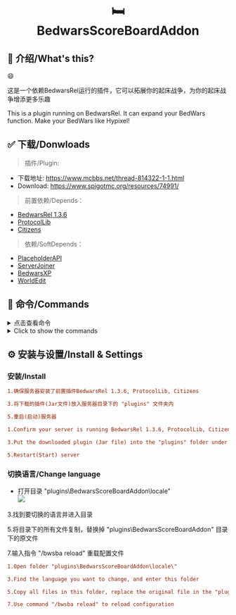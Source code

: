 
<h1 align="center"><br>🛏</br>BedwarsScoreBoardAddon</h1>

## 📌 介绍/What's this?

😄

这是一个依赖BedwarsRel运行的插件，它可以拓展你的起床战争，为你的起床战争增添更多乐趣  

This is a plugin running on BedwarsRel. It can expand your BedWars function. Make your BedWars like Hypixel!  

## ✅ 下载/Donwloads

> 插件/Plugin:
- 下载地址: https://www.mcbbs.net/thread-814322-1-1.html  
- Download: https://www.spigotmc.org/resources/74991/

> 前置依赖/Depends：
- [BedwarsRel 1.3.6](https://www.spigotmc.org/resources/6799/)
- [ProtocolLib](https://www.spigotmc.org/resources/1997/)
- [Citizens](https://dev.bukkit.org/bukkit-plugins/citizens)

> 依赖/SoftDepends：
- [PlaceholderAPI](https://www.spigotmc.org/resources/6245/)
- [ServerJoiner](https://www.spigotmc.org/resources/53694/)
- [BedwarsXP](https://www.mcbbs.net/thread-667617-1-1.html)
- [WorldEdit](https://dev.bukkit.org/projects/worldedit)

## 📒 命令/Commands
<details>
  <summary>点击查看命令</summary>
 
| 命令 | 描述 | 权限 |
| --------- | ----- | ------- |
| /bwsba  | 显示插件信息 | | |
| /bwsba help  | 显示帮助菜单 | |
| /bwsba reload  | 重新载入配置文件 | bedwarsscoreboardaddon.reload |
| /bwsba upcheck  | 检查版本更新 | bedwarsscoreboardaddon.updatecheck |
| /bwsba edit <游戏>  | 编辑游戏 | bedwarsscoreboardaddon.edit |
| /bwsba shop list <游戏>  | 已设置商店列表 | bedwarsscoreboardaddon.shop.list |
| /bwsba shop remove <ID>  | 移除一个商店 | bedwarsscoreboardaddon.shop.remove |
| /bwsba shop set item <游戏>  | 设置一个道具商店 | bedwarsscoreboardaddon.shop.set |
| /bwsba shop set team <游戏>  | 设置一个队伍商店 | bedwarsscoreboardaddon.shop.set |
| /bwsba spawner list <游戏>  | 队伍资源点列表 | bedwarsscoreboardaddon.spawner.list |
| /bwsba spawner remove <ID>  | 移除队伍资源点 | bedwarsscoreboardaddon.remove.list |
| /bwsba spawner add <游戏> <队伍>  | 添加队伍资源点 | bedwarsscoreboardaddon.add.list |  
</details>
<details>
  <summary>Click to show the commands</summary>

| Command | Description | Permission |
| --------- | ----- | ------- |
| /bwsba  | Plugin info | | |
| /bwsba help  | Get help | |
| /bwsba reload  | Reload configuration | bedwarsscoreboardaddon.reload |
| /bwsba upcheck  | Update check | bedwarsscoreboardaddon.updatecheck |
| /bwsba edit <Game>  | Edit game | bedwarsscoreboardaddon.edit |
| /bwsba shop list <Game>  | Shop list | bedwarsscoreboardaddon.shop.list |
| /bwsba shop remove <ID>  | Remove a shop | bedwarsscoreboardaddon.shop.remove |
| /bwsba shop set item <Game>  | Add a item shop | bedwarsscoreboardaddon.shop.set |
| /bwsba shop set team <Game>  | Add a team shop | bedwarsscoreboardaddon.shop.set |
| /bwsba spawner list <Game>  | Team spawner list | bedwarsscoreboardaddon.spawner.list |
| /bwsba spawner remove <ID>  | Remove a team spawner | bedwarsscoreboardaddon.remove.list |
| /bwsba spawner add <Game> <Team>  | Add a team spawner | bedwarsscoreboardaddon.add.list |
</details>

## ⚙ 安装与设置/Install & Settings
### 安装/Install

```ini
1.确保服务器安装了前置插件BedwarsRel 1.3.6, ProtocolLib, Citizens  

3.将下载的插件(Jar文件)放入服务器目录下的 "plugins" 文件夹内  

5.重启(启动)服务器  
```

```ini
1.Confirm your server is running BedwarsRel 1.3.6, ProtocolLib, Citizens  

3.Put the downloaded plugin (Jar file) into the "plugins" folder under the server root directory  

5.Restart(Start) server  
```

### 切换语言/Change language

- 打开目录 "plugins\BedwarsScoreBoardAddon\locale\"  
![](https://raw.githubusercontent.com/TheRamU/BedwarsScoreBoardAddon/master/images/locale.png)


3.找到要切换的语言并进入目录  

5.将目录下的所有文件复制，替换掉 "plugins\BedwarsScoreBoardAddon\" 目录下的原文件  

7.输入指令 "/bwsba reload" 重载配置文件  

```ini
1.Open folder "plugins\BedwarsScoreBoardAddon\locale\"  

3.Find the language you want to change, and enter this folder  

5.Copy all files in this folder, replace the original file in the "plugins\BedwarsScoreBoardAddon\" folder  

7.Use command "/bwsba reload" to reload configuration  
```

